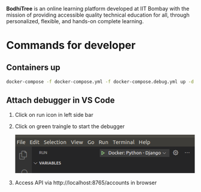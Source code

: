 **BodhiTree** is an online learning platform developed at IIT Bombay with the mission of providing accessible quality technical education for all, through personalized, flexible, and hands-on complete learning.

# Commands for developer

## Containers up

```bash
docker-compose -f docker-compose.yml -f docker-compose.debug.yml up -d --build
```
## Attach debugger in VS Code
1. Click on run icon in left side bar
2. Click on green traingle to start the debugger

    ![Debugger Image](.images/debug.png)

2. Access API via http://localhost:8765/accounts in browser